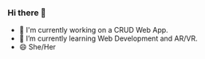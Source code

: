 ### Hi there 👋

- 🔭 I'm currently working on a CRUD Web App.
- 🌱 I’m currently learning Web Development and AR/VR.
- 😄 She/Her
<!--
**ShubhiYadav03/ShubhiYadav03** is a ✨ _special_ ✨ repository because its `README.md` (this file) appears on your GitHub profile.

Here are some ideas to get you started:
- 💬 Ask me about ...
- 📫 How to reach me: 

- ⚡ Fun fact: ...
-->
